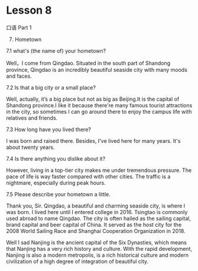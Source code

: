 # Lesson 8

口语 Part 1

7. Hometown

7.1 what's (the name of) your hometown?

Well，I come from Qingdao. Situated in the south part of Shandong province, Qingdao is an incredibly beautiful seaside city with many moods and faces.

7.2 Is that a big city or a small place?

Well, actually, it’s a big place but not as big as Beijing.It is the capital of Shandong province.I like it because there're many famous tourist attractions in the city, so sometimes I can go around there to enjoy the campus life with relatives and friends.

7.3 How long have you lived there?

I was born and raised there. Besides, I've lived here for many years. It's about twenty years.

7.4 Is there anything you dislike about it? 

However, living in a top-tier city makes me under tremendous pressure. The pace of life is way faster compared with other cities. The traffic is a nightmare, especially during peak hours.

7.5 Please describe your hometown a little.

Thank you, Sir. Qingdao, a beautiful and charming seaside city, is where I was born. I lived here until I entered college in 2016. Tsingtao is commonly used abroad to name Qingdao. The city is often hailed as the sailing capital, brand capital and beer capital of China. It served as the host city for the 2008 World Sailing Race and Shanghai Cooperation Organization in 2018.

Well I sad Nanjing is the ancient capital of the Six Dynasties, which means that Nanjing has a very rich history and culture. With the rapid development, Nanjing is also a modern metropolis, is a rich historical culture and modern civilization of a high degree of integration of beautiful city.